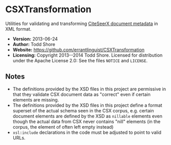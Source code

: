 CSXTransformation
========================

Utilities for validating and transforming [CiteSeerX document metadata](http://csxstatic.ist.psu.edu/about/data) in XML format.

* **Version:** 2013-06-24
* **Author:** Todd Shore
* **Website:**  https://github.com/errantlinguist/CSXTransformation
* **Licensing:** Copyright 2013--2014 Todd Shore. Licensed for distribution under the Apache License 2.0: See the files `NOTICE` and `LICENSE`.

Notes
--------------------------------------------------------------------------------
* The definitions provided by the XSD files in this project are permissive in that they validate CSX document data as "correct" even if certain elements are missing.
* The definitions provided by the XSD files in this project define a format superset of the actual schema seen in the CSX corpus, e.g. certain document elements are defined by the XSD as `nillable` elements even though the actual data from CSX never contains "nill" elements (in the corpus, the element of often left empty instead)
* `xsl:include` declarations in the code must be adjusted to point to valid URLs.
